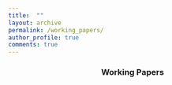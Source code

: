 ```yaml
---
title:  ""
layout: archive
permalink: /working_papers/
author_profile: true
comments: true
---
```

<center>

<h3>Working Papers</h3>

</center>

